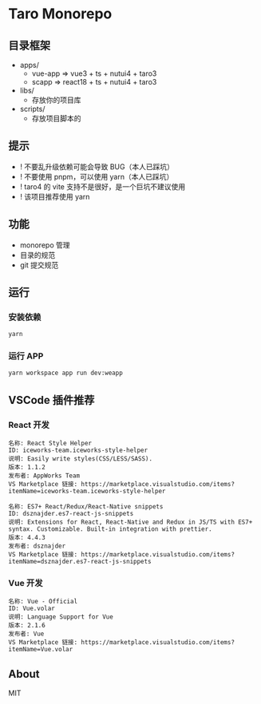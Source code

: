 # Taro Monorepo

## 目录框架

- apps/
  - vue-app => vue3 + ts + nutui4 + taro3
  - scapp => react18 + ts + nutui4 + taro3
- libs/
  - 存放你的项目库
- scripts/
  - 存放项目脚本的

## 提示

- ! 不要乱升级依赖可能会导致 BUG（本人已踩坑）
- ! 不要使用 pnpm，可以使用 yarn（本人已踩坑）
- ! taro4 的 vite 支持不是很好，是一个巨坑不建议使用
- ! 该项目推荐使用 yarn

## 功能

- monorepo 管理
- 目录的规范
- git 提交规范

## 运行

### 安装依赖

```bash
yarn
```

### 运行 APP

```bash
yarn workspace app run dev:weapp
```

## VSCode 插件推荐

### React 开发

```
名称: React Style Helper
ID: iceworks-team.iceworks-style-helper
说明: Easily write styles(CSS/LESS/SASS).
版本: 1.1.2
发布者: AppWorks Team
VS Marketplace 链接: https://marketplace.visualstudio.com/items?itemName=iceworks-team.iceworks-style-helper
```

```
名称: ES7+ React/Redux/React-Native snippets
ID: dsznajder.es7-react-js-snippets
说明: Extensions for React, React-Native and Redux in JS/TS with ES7+ syntax. Customizable. Built-in integration with prettier.
版本: 4.4.3
发布者: dsznajder
VS Marketplace 链接: https://marketplace.visualstudio.com/items?itemName=dsznajder.es7-react-js-snippets
```

### Vue 开发

```
名称: Vue - Official
ID: Vue.volar
说明: Language Support for Vue
版本: 2.1.6
发布者: Vue
VS Marketplace 链接: https://marketplace.visualstudio.com/items?itemName=Vue.volar
```

## About

MIT
